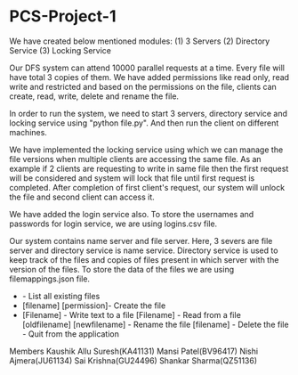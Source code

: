 # PCS-Project-1

We have created below mentioned modules:
  (1) 3 Servers
  (2) Directory Service
  (3) Locking Service
  
Our DFS system can attend 10000 parallel requests at a time. Every file will have total 3 copies of them. We have added permissions like read only, read write and restricted and based on the permissions on the file, clients can create, read, write, delete and rename the file.

In order to run the system, we need to start 3 servers, directory service and locking service using "python file.py". And then run the client on different machines.

We have implemented the locking service using which we can manage the file versions when multiple clients are accessing the same file. As an example if 2 clients are requesting to write in same file then the first request will be considered and system will lock that file until first request is completed. After completion of first client's request, our system will unlock the file and second client can access it. 

We have added the login service also. To store the usernames and passwords for login service, we are using logins.csv file. 

Our system contains name server and file server. Here, 3 severs are file server and directory service is name service. Directory service is used to keep track of the files and copies of files present in which server with the version of the files. To store the data of the files we are using filemappings.json file.



 -   <list> - List all existing files
 -   <create> [filename] [permission]- Create the file
 -   <write> [Filename] - Write text to a file
  <read> [Filename] - Read from a file
  <rename> [oldfilename] [newfilename] - Rename the file
  <delete> [filename] - Delete the file
  <quit> - Quit from the application
    
    
    
Members
Kaushik Allu Suresh(KA41131)
Mansi Patel(BV96417)
Nishi Ajmera(JU61134)
Sai Krishna(GU24496)
Shankar Sharma(QZ51136)
